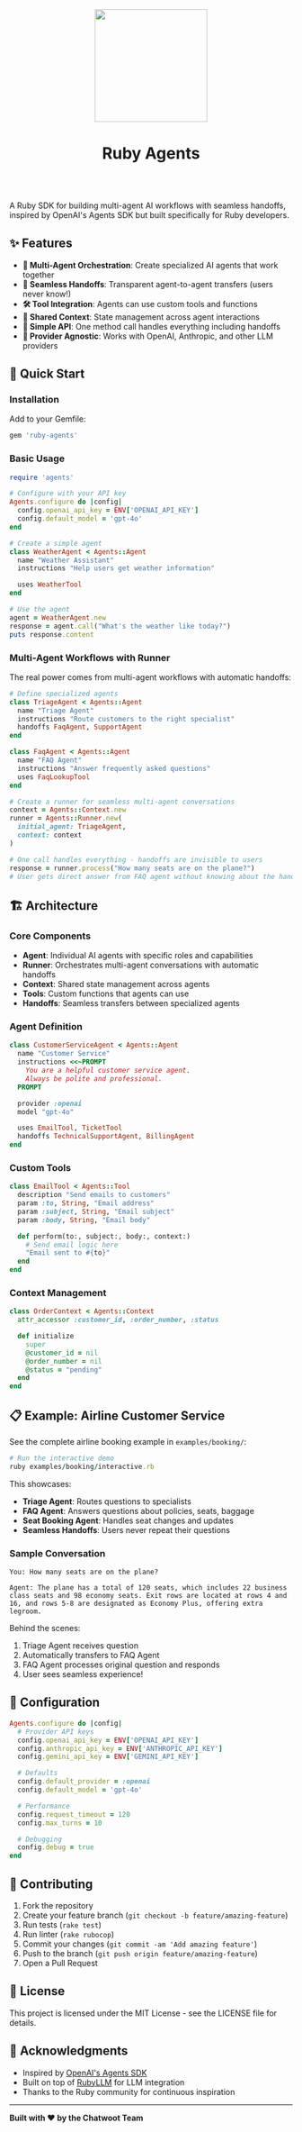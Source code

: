 <div align="center">
<br>
<br>
<p>
  <img src="./.github/ruby-agent.png" width="200px"/>
  <h1>Ruby Agents</h1>
</p>
<br>
<br>
</div>

A Ruby SDK for building multi-agent AI workflows with seamless handoffs, inspired by OpenAI's Agents SDK but built specifically for Ruby developers.

## ✨ Features

- **🤖 Multi-Agent Orchestration**: Create specialized AI agents that work together
- **🔄 Seamless Handoffs**: Transparent agent-to-agent transfers (users never know!)
- **🛠️ Tool Integration**: Agents can use custom tools and functions
- **💾 Shared Context**: State management across agent interactions
- **🚀 Simple API**: One method call handles everything including handoffs
- **🔌 Provider Agnostic**: Works with OpenAI, Anthropic, and other LLM providers

## 🚀 Quick Start

### Installation

Add to your Gemfile:

```ruby
gem 'ruby-agents'
```

### Basic Usage

```ruby
require 'agents'

# Configure with your API key
Agents.configure do |config|
  config.openai_api_key = ENV['OPENAI_API_KEY']
  config.default_model = 'gpt-4o'
end

# Create a simple agent
class WeatherAgent < Agents::Agent
  name "Weather Assistant"
  instructions "Help users get weather information"

  uses WeatherTool
end

# Use the agent
agent = WeatherAgent.new
response = agent.call("What's the weather like today?")
puts response.content
```

### Multi-Agent Workflows with Runner

The real power comes from multi-agent workflows with automatic handoffs:

```ruby
# Define specialized agents
class TriageAgent < Agents::Agent
  name "Triage Agent"
  instructions "Route customers to the right specialist"
  handoffs FaqAgent, SupportAgent
end

class FaqAgent < Agents::Agent
  name "FAQ Agent"
  instructions "Answer frequently asked questions"
  uses FaqLookupTool
end

# Create a runner for seamless multi-agent conversations
context = Agents::Context.new
runner = Agents::Runner.new(
  initial_agent: TriageAgent,
  context: context
)

# One call handles everything - handoffs are invisible to users
response = runner.process("How many seats are on the plane?")
# User gets direct answer from FAQ agent without knowing about the handoff!
```

## 🏗️ Architecture

### Core Components

- **Agent**: Individual AI agents with specific roles and capabilities
- **Runner**: Orchestrates multi-agent conversations with automatic handoffs
- **Context**: Shared state management across agents
- **Tools**: Custom functions that agents can use
- **Handoffs**: Seamless transfers between specialized agents

### Agent Definition

```ruby
class CustomerServiceAgent < Agents::Agent
  name "Customer Service"
  instructions <<~PROMPT
    You are a helpful customer service agent.
    Always be polite and professional.
  PROMPT

  provider :openai
  model "gpt-4o"

  uses EmailTool, TicketTool
  handoffs TechnicalSupportAgent, BillingAgent
end
```

### Custom Tools

```ruby
class EmailTool < Agents::Tool
  description "Send emails to customers"
  param :to, String, "Email address"
  param :subject, String, "Email subject"
  param :body, String, "Email body"

  def perform(to:, subject:, body:, context:)
    # Send email logic here
    "Email sent to #{to}"
  end
end
```

### Context Management

```ruby
class OrderContext < Agents::Context
  attr_accessor :customer_id, :order_number, :status

  def initialize
    super
    @customer_id = nil
    @order_number = nil
    @status = "pending"
  end
end
```

## 📋 Example: Airline Customer Service

See the complete airline booking example in `examples/booking/`:

```ruby
# Run the interactive demo
ruby examples/booking/interactive.rb
```

This showcases:
- **Triage Agent**: Routes questions to specialists
- **FAQ Agent**: Answers questions about policies, seats, baggage
- **Seat Booking Agent**: Handles seat changes and updates
- **Seamless Handoffs**: Users never repeat their questions

### Sample Conversation

```
You: How many seats are on the plane?

Agent: The plane has a total of 120 seats, which includes 22 business
class seats and 98 economy seats. Exit rows are located at rows 4 and
16, and rows 5-8 are designated as Economy Plus, offering extra legroom.
```

Behind the scenes:
1. Triage Agent receives question
2. Automatically transfers to FAQ Agent
3. FAQ Agent processes original question and responds
4. User sees seamless experience!

## 🔧 Configuration

```ruby
Agents.configure do |config|
  # Provider API keys
  config.openai_api_key = ENV['OPENAI_API_KEY']
  config.anthropic_api_key = ENV['ANTHROPIC_API_KEY']
  config.gemini_api_key = ENV['GEMINI_API_KEY']

  # Defaults
  config.default_provider = :openai
  config.default_model = 'gpt-4o'

  # Performance
  config.request_timeout = 120
  config.max_turns = 10

  # Debugging
  config.debug = true
end
```

## 🤝 Contributing

1. Fork the repository
2. Create your feature branch (`git checkout -b feature/amazing-feature`)
3. Run tests (`rake test`)
4. Run linter (`rake rubocop`)
5. Commit your changes (`git commit -am 'Add amazing feature'`)
6. Push to the branch (`git push origin feature/amazing-feature`)
7. Open a Pull Request

## 📝 License

This project is licensed under the MIT License - see the LICENSE file for details.

## 🙏 Acknowledgments

- Inspired by [OpenAI's Agents SDK](https://github.com/openai/agents)
- Built on top of [RubyLLM](https://rubyllm.com) for LLM integration
- Thanks to the Ruby community for continuous inspiration

---

**Built with ❤️ by the Chatwoot Team**
